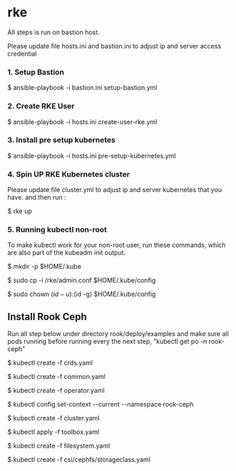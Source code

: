 # rke

All steps is run on bastion host.

Please update file hosts.ini and bastion.ini to adjust ip and server access credential

### 1. Setup Bastion

$ ansible-playbook -i bastion.ini setup-bastion.yml

### 2. Create RKE User

$ ansible-playbook -i hosts.ini create-user-rke.yml

### 3. Install pre setup kubernetes

$ ansible-playbook -i hosts.ini pre-setup-kubernetes.yml

### 4. Spin UP RKE Kubernetes cluster

Please update file cluster.yml to adjust ip and server kubernetes that you have. and then run :

$ rke up

### 5. Running kubectl non-root
To make kubectl work for your non-root user, run these commands, which are also part of the kubeadm init output.

$ mkdir -p $HOME/.kube

$ sudo cp -i /rke/admin.conf $HOME/.kube/config

$ sudo chown $(id -u):$(id -g) $HOME/.kube/config


## Install Rook Ceph

Run all step below under directory rook/deploy/examples and make sure all pods running before running every the next step, "kubectl get po -n rook-ceph"

$ kubectl create -f crds.yaml

$ kubectl create -f common.yaml

$ kubectl create -f operator.yaml

$ kubectl config set-context --current --namespace rook-ceph

$ kubectl create -f cluster.yaml

$ kubectl  apply  -f toolbox.yaml

$ kubectl create -f filesystem.yaml

$ kubectl create -f csi/cephfs/storageclass.yaml
